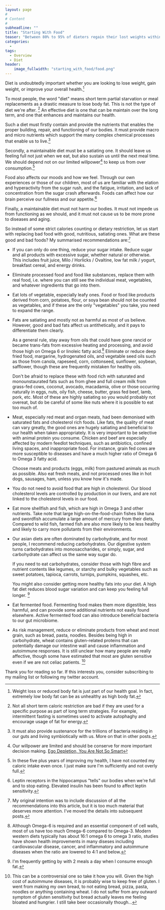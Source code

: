 ```yaml
---
layout: page
#
# Content
#
subheadline: ""
title: "Starting With Food"
teaser: "Between 80% to 95% of dieters regain their lost weights within a year."
categories:
  - 
tags:
  - Overview
  - Diet
header:
    image_fullwidth: "starting_with_food/food.png"
---
```

Diet is undoubtedly important whether you are looking to lose weight, gain weight, or improve your overall health.[^health]

To most people, the word "diet" means short term partial starvation or meal replacements as a drastic measure to lose body fat.
This is not the type of diet we're after. [^fasting-exception]
An effective diet is one that can be maintain over the long term, and one that enhances and maintains our health.

Such a diet must firstly contain and provide the nutrients that enables the proper building, repair, and functioning of our bodies.
It must provide macro and micro nutrients which support the many complex chemical processes that enable us to live.[^biome]

Secondly, a maintainable diet must be a satiating one.
It should leave us feeling full not just when we eat, but also sustain us until the next meal time.
We should depend not on our limited willpower[^ego-depletion] to keep us from over consumption.[^countingcalories]

Food also affects our moods and how we feel.
Through our own experiences or those of our children, most of us are familiar with the elation and hyperactivity from the sugar rush, and the fatigue, irritation, and lack of concentration from the sugar crash afterwards.
Foods can affect how our brain perceive our fullness and our appetite.[^leptin]

Finally, a maintainable diet must not harm our bodies.
It must not impede us from functioning as we should, and it must not cause us to be more prone to diseases and aging.

So instead of some strict calories counting or dietary restriction, let us start with replacing bad food with good, nutritious, satiating ones.
What are these good and bad foods?
My summarised recommendations are:[^details]

* If you can only do one thing, reduce your sugar intake.
  Reduce sugar and all products with excessive sugar, whether natural or otherwise.
  This includes fruit juice, Milo / Horlicks / Ovaltine, low fat milk / yogurt, breakfast cereal, and energy drinks.

* Eliminate processed food and food like substances, replace them with real food, i.e. where you can still see the individual meat, vegetables, and whatever ingredients that go into them.

* Eat lots of vegetable, especially leafy ones.
  Food or food like products derived from corn, potatoes, flour, or soya bean should not be counted as vegetables, and if these are the only "vegetables" you take, you need to expand the range.

* Fats are satiating and mostly not as harmful as most of us believe.
  However, good and bad fats affect us antithetically, and it pays to differentiate them clearly.

  As a general rule, stay away from oils that could have gone rancid or became trans-fats from excessive heating and processing, and avoid those high on Omega 6 or linoleic fatty acid.[^linoleic]
  Eliminate or reduce deep fried food, margarine, hydrogenated oils, and vegetable seed oils such as those from canola, rapeseed, corn, cottonseed, sunflower, soybean, safflower, though these are frequently mistaken for healthy oils.

  Don't be afraid to replace these with food rich with saturated and monounstaurated fats such as from ghee and full cream milk from grass-fed cows, coconut, avocado, macadamia, olive or those occurring naturally in eggs, nuts, oily fish, cheese, butter, grass fed beef, lamb, pork, etc.
  Most of these are highly satiating so you would probably not overeat, but do be careful of some like nuts where it is possible to eat too much of.

* Meat, especially red meat and organ meats, had been demonised with saturated fats and cholesterol rich foods.
  Like fats, the quality of meat can vary greatly, the good ones are hugely satiating and beneficial to our health when taken appropriately.
  It is very important to be selective with animal protein you consume.
  Chicken and beef are especially affected by modern feedlot techniques, such as antibiotics, confined living spaces, and inappropriate food.
  For instance, grain fed cows are more susceptible to diseases and have a much higher ratio of Omega 6 to Omega 3 fatty acid.
  
  Choose meats and products (eggs, milk) from pastured animals as much as possible.
  Also eat fresh meats, and not processed ones like in hot dogs, sausages, ham, unless you know how it's made.
  
* You do not need to avoid food that are high in cholesterol.
  Our blood cholesterol levels are controlled by production in our livers, and are not linked to the cholesterol levels in our food.

* Eat more shellfish and fish, which are high in Omega 3 and other nutrients.
  Take note that large high-on-the-food-chain fishes like tuna and swordfish accumulate a large amount of mercury from their diets, 
  Compared to wild fish, farmed fish are also more likely to be less healthy and likely to carry more pollutants from their environments.

* Our asian diets are often dominated by carbohydrate, and for most people, I recommend reducing carbohydrates.
  Our digestive system turns carbohydrates into monosaccharides, or simply, sugar, and carbohydrate can affect us the same way sugar do.

  If you need to eat carbohydrates, consider those with high fibre and nutrient contents like legumes, or starchy and bulky vegetables such as sweet potatoes, tapioca, carrots, turnips, pumpkins, squashes, etc.

  You might also consider getting more healthy fats into your diet.
  A high fat diet reduces blood sugar variation and can keep you feeling full longer. [^carbofat]

* Eat fermented food.
  Fermenting food makes them more digestible, less harmful, and can provide some additional nutrients not easily found elsewhere.
  Active fermented food can also introduce beneficial bacteria to our gut microbiome.

* As risk management, reduce or eliminate products from wheat and most grain, such as bread, pasta, noodles.
  Besides being high in carbohydrate, wheat contains gluten-related proteins that can potentially damage our intestine wall and cause inflammation and autoimmune responses.
  It is still unclear how many people are really affective, though some have estimated that most are gluten sensitive even if we are not celiac patients. [^beer]

Thank you for reading so far.
If this interests you, consider subscribing to my mailing list or following my twitter account.

[^health]: Weight loss or reduced body fat is just part of our health goal. In fact, extremely low body fat can be as unhealthy as high body fat.

[^fasting-exception]: Not all short term caloric restriction are bad if they are used for a specific purpose as part of long term strategies. For example, intermittent fasting is sometimes used to activate autophaghy and encourage usage of fat for energy.

[^biome]: It must also provide sustenance for the trillions of bacteria residing in our guts and living symbiotically with us. More on that in other posts.

[^ego-depletion]: Our willpower are limited and should be conserve for more important decision making. [Ego Depletion, You Are Not So Smart](https://youarenotsosmart.com/2012/04/17/ego-depletion/)

[^countingcalories]: In these five plus years of improving my health, I have not counted my caloric intake even once. I just make sure I'm sufficiently and not overly full.

[^leptin]: Leptin receptors in the hippocampus "tells" our bodies when we're full and to stop eating. Elevated insulin has been found to affect leptin sensitivity.

[^details]: My original intention was to include discussion of all the recommendations into this article, but it is too much material that deserves more attention. I've moved the details into subsequent posts.

[^linoleic]: Although Omega-6 is required and an essential component of cell walls, most of us have too much Omega-6 compared to Omega-3. Modern western diets typically has about 16:1 omega 6 to omega 3 ratio, studies have shown health improvements in many diseses including cardiovascular disease, cancer, and inflammatory and autoimmune diseases when the ratio are lowered to 4:1 and below.

[^carbofat]: I'm frequently getting by with 2 meals a day when I consume enough fat.

[^beer]: This can be a controversial one so take it how you will. Given the high cost of autoimmune diseases, it is probably wise to keep free of gluten. I went from making my own bread, to not eating bread, pizza, pasta, noodles or anything containing wheat. I do not suffer from any outward symptom of gluten sensitivity but bread actually leaves me feeling bloated and hungrier. I still take beer occasionally though...
